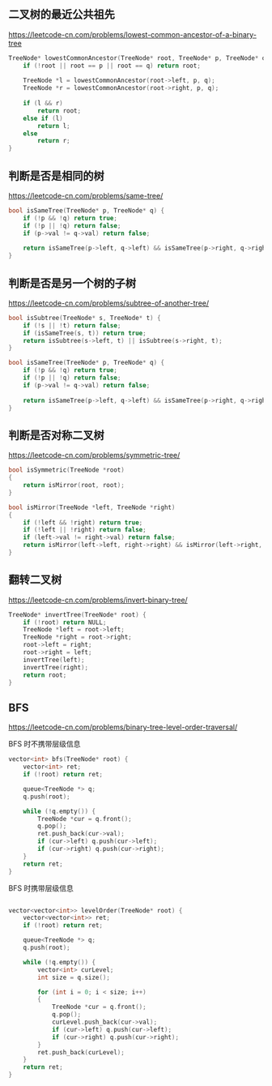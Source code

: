 ## 二叉树的最近公共祖先
https://leetcode-cn.com/problems/lowest-common-ancestor-of-a-binary-tree

```cpp
TreeNode* lowestCommonAncestor(TreeNode* root, TreeNode* p, TreeNode* q) {
    if (!root || root == p || root == q) return root;
    
    TreeNode *l = lowestCommonAncestor(root->left, p, q);
    TreeNode *r = lowestCommonAncestor(root->right, p, q);
    
    if (l && r) 
        return root;
    else if (l) 
        return l;
    else 
        return r;
}
```

## 判断是否是相同的树
https://leetcode-cn.com/problems/same-tree/

```cpp
bool isSameTree(TreeNode* p, TreeNode* q) {
    if (!p && !q) return true;
    if (!p || !q) return false;
    if (p->val != q->val) return false;
    
    return isSameTree(p->left, q->left) && isSameTree(p->right, q->right);
}
```

## 判断是否是另一个树的子树
https://leetcode-cn.com/problems/subtree-of-another-tree/

```cpp
bool isSubtree(TreeNode* s, TreeNode* t) {
    if (!s || !t) return false;
    if (isSameTree(s, t)) return true;
    return isSubtree(s->left, t) || isSubtree(s->right, t);
}

bool isSameTree(TreeNode* p, TreeNode* q) {
    if (!p && !q) return true;
    if (!p || !q) return false;
    if (p->val != q->val) return false;
    
    return isSameTree(p->left, q->left) && isSameTree(p->right, q->right);
}
```

## 判断是否对称二叉树
https://leetcode-cn.com/problems/symmetric-tree/

```cpp 
bool isSymmetric(TreeNode *root)
{
    return isMirror(root, root);
}

bool isMirror(TreeNode *left, TreeNode *right)
{
    if (!left && !right) return true;
    if (!left || !right) return false;
    if (left->val != right->val) return false;
    return isMirror(left->left, right->right) && isMirror(left->right, right->left);
}
```

## 翻转二叉树
https://leetcode-cn.com/problems/invert-binary-tree/

```cpp
TreeNode* invertTree(TreeNode* root) {
    if (!root) return NULL;
    TreeNode *left = root->left;
    TreeNode *right = root->right;
    root->left = right;
    root->right = left;
    invertTree(left);
    invertTree(right);
    return root;
}
```

## BFS
https://leetcode-cn.com/problems/binary-tree-level-order-traversal/

BFS 时不携带层级信息

```cpp
vector<int> bfs(TreeNode* root) {
    vector<int> ret;
    if (!root) return ret;

    queue<TreeNode *> q;
    q.push(root);

    while (!q.empty()) {
        TreeNode *cur = q.front();
        q.pop();
        ret.push_back(cur->val);
        if (cur->left) q.push(cur->left);
        if (cur->right) q.push(cur->right);
    }
    return ret;
}
```

BFS 时携带层级信息

```cpp

vector<vector<int>> levelOrder(TreeNode* root) {
    vector<vector<int>> ret;
    if (!root) return ret;

    queue<TreeNode *> q;
    q.push(root);

    while (!q.empty()) {
        vector<int> curLevel;
        int size = q.size();

        for (int i = 0; i < size; i++)
        {
            TreeNode *cur = q.front();
            q.pop();
            curLevel.push_back(cur->val);
            if (cur->left) q.push(cur->left);
            if (cur->right) q.push(cur->right);
        }
        ret.push_back(curLevel);
    }
    return ret;
}
```